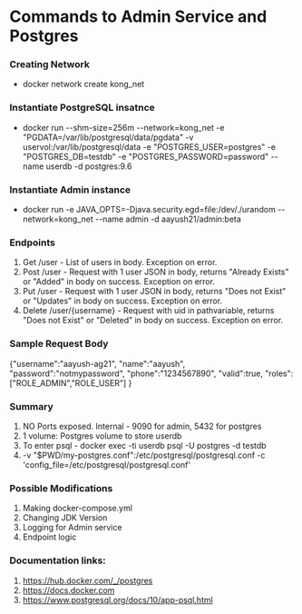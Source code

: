 # Commands to Admin Service and Postgres

### Creating Network
* docker network create kong_net

### Instantiate PostgreSQL insatnce
* docker run --shm-size=256m --network=kong_net -e "PGDATA=/var/lib/postgresql/data/pgdata" -v uservol:/var/lib/postgresql/data -e "POSTGRES_USER=postgres" -e "POSTGRES_DB=testdb" -e "POSTGRES_PASSWORD=password" --name userdb -d postgres:9.6

### Instantiate Admin instance
* docker run -e JAVA_OPTS=-Djava.security.egd=file:/dev/./urandom --network=kong_net --name admin -d aayush21/admin:beta

### Endpoints
1. Get /user - List of users in body. Exception on error.
2. Post /user - Request with 1 user JSON in body, returns "Already Exists" or "Added" in body on success. Exception on error.
3. Put /user - Request with 1 user JSON in body, returns "Does not Exist" or "Updates" in body on success. Exception on error.
4. Delete /user/{username} - Request with uid in pathvariable, returns "Does not Exist" or "Deleted" in body on success. Exception on error.

### Sample Request Body
{"username":"aayush-ag21",
 "name":"aayush",
 "password":"notmypassword",
 "phone":"1234567890",
 "valid":true,
 "roles":["ROLE_ADMIN","ROLE_USER"]
}

### Summary
1. NO Ports exposed. Internal - 9090 for admin, 5432 for postgres
2. 1 volume: Postgres volume to store userdb
3. To enter psql - docker exec -ti userdb psql -U postgres -d testdb
4. -v "$PWD/my-postgres.conf":/etc/postgresql/postgresql.conf -c 'config_file=/etc/postgresql/postgresql.conf'

### Possible Modifications
1. Making docker-compose.yml
2. Changing JDK Version
3. Logging for Admin service
4. Endpoint logic

### Documentation links:
1. https://hub.docker.com/_/postgres
2. https://docs.docker.com
3. https://www.postgresql.org/docs/10/app-psql.html
